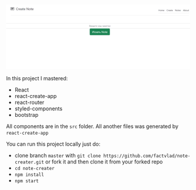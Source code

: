   ![](https://github.com/factvlad/note-creater/blob/master/note-creater.gif)
  
  In this project I mastered:
 - React
 - react-create-app 
 - react-router
 - styled-components
 - bootstrap
 
 
 All components are in the `src` folder. All another files was generated by `react-create-app`
 
 You can run this project locally just do:
 - clone branch `master` with `git clone https://github.com/factvlad/note-creater.git` or fork it and then clone it from your forked repo
 - `cd note-creater`
 - `npm install` 
 - `npm start`
